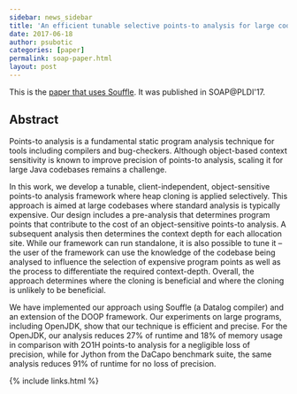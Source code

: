 ```yaml
---
sidebar: news_sidebar
title: 'An efficient tunable selective points-to analysis for large codebases'
date: 2017-06-18
author: psubotic
categories: [paper]
permalink: soap-paper.html
layout: post
---
```

This is the [paper that uses Souffle](/pdf/soap117.pdf).  It was published in SOAP@PLDI'17.

## Abstract
Points-to analysis is a fundamental static program analysis technique for tools including compilers and bug-checkers. Although 
object-based context sensitivity is known to improve precision of points-to analysis, scaling it for large Java codebases remains 
a challenge.

In this work, we develop a tunable, client-independent, object-sensitive points-to analysis framework where heap cloning is 
applied selectively. This approach is aimed at large codebases where standard analysis is typically expensive. Our design includes 
a pre-analysis that determines program points that contribute to the cost of an object-sensitive points-to analysis. A subsequent 
analysis then determines the context depth for each allocation site. While our framework can run standalone, it is also possible 
to tune it – the user of the framework can use the knowledge of the codebase being analysed to influence the selection of expensive 
program points as well as the process to differentiate the required context-depth. Overall, the approach determines where the cloning 
is beneficial and where the cloning is unlikely to be beneficial.

We have implemented our approach using Souffle (a Datalog compiler) and an extension of the DOOP framework. Our experiments on 
large programs, including OpenJDK, show that our technique is efficient and precise. For the OpenJDK, our analysis reduces 27% 
of runtime and 18% of memory usage in comparison with 2O1H points-to analysis for a negligible loss of precision, while for 
Jython from the DaCapo benchmark suite, the same analysis reduces 91% of runtime for no loss of precision.

{% include links.html %}
